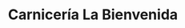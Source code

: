 ---
title: "Carnicería La Bienvenida"
url: /san-bernardo/carniceria-la-bienvenida/
shop: carnicero
---